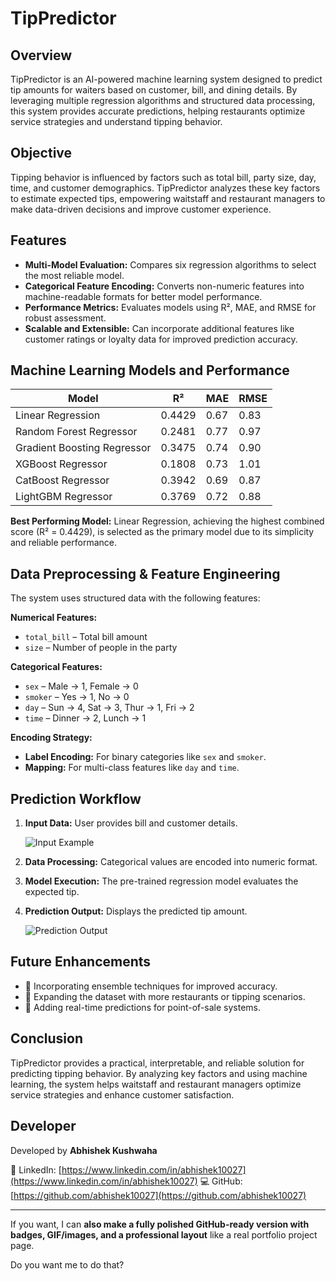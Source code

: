 # **TipPredictor**

## Overview

TipPredictor is an AI-powered machine learning system designed to predict tip amounts for waiters based on customer, bill, and dining details. By leveraging multiple regression algorithms and structured data processing, this system provides accurate predictions, helping restaurants optimize service strategies and understand tipping behavior.

## Objective

Tipping behavior is influenced by factors such as total bill, party size, day, time, and customer demographics. TipPredictor analyzes these key factors to estimate expected tips, empowering waitstaff and restaurant managers to make data-driven decisions and improve customer experience.

## Features

* **Multi-Model Evaluation:** Compares six regression algorithms to select the most reliable model.
* **Categorical Feature Encoding:** Converts non-numeric features into machine-readable formats for better model performance.
* **Performance Metrics:** Evaluates models using R², MAE, and RMSE for robust assessment.
* **Scalable and Extensible:** Can incorporate additional features like customer ratings or loyalty data for improved prediction accuracy.

## Machine Learning Models and Performance

| Model                       | R²     | MAE  | RMSE |
| --------------------------- | ------ | ---- | ---- |
| Linear Regression           | 0.4429 | 0.67 | 0.83 |
| Random Forest Regressor     | 0.2481 | 0.77 | 0.97 |
| Gradient Boosting Regressor | 0.3475 | 0.74 | 0.90 |
| XGBoost Regressor           | 0.1808 | 0.73 | 1.01 |
| CatBoost Regressor          | 0.3942 | 0.69 | 0.87 |
| LightGBM Regressor          | 0.3769 | 0.72 | 0.88 |

**Best Performing Model:** Linear Regression, achieving the highest combined score (R² = 0.4429), is selected as the primary model due to its simplicity and reliable performance.

## Data Preprocessing & Feature Engineering

The system uses structured data with the following features:

**Numerical Features:**

* `total_bill` – Total bill amount
* `size` – Number of people in the party

**Categorical Features:**

* `sex` – Male → 1, Female → 0
* `smoker` – Yes → 1, No → 0
* `day` – Sun → 4, Sat → 3, Thur → 1, Fri → 2
* `time` – Dinner → 2, Lunch → 1

**Encoding Strategy:**

* **Label Encoding:** For binary categories like `sex` and `smoker`.
* **Mapping:** For multi-class features like `day` and `time`.

## Prediction Workflow

1. **Input Data:** User provides bill and customer details.

   ![Input Example](path_to_input_image)

2. **Data Processing:** Categorical values are encoded into numeric format.

3. **Model Execution:** The pre-trained regression model evaluates the expected tip.

4. **Prediction Output:** Displays the predicted tip amount.

   ![Prediction Output](path_to_output_image)

## Future Enhancements

* 🔹 Incorporating ensemble techniques for improved accuracy.
* 🔹 Expanding the dataset with more restaurants or tipping scenarios.
* 🔹 Adding real-time predictions for point-of-sale systems.

## Conclusion

TipPredictor provides a practical, interpretable, and reliable solution for predicting tipping behavior. By analyzing key factors and using machine learning, the system helps waitstaff and restaurant managers optimize service strategies and enhance customer satisfaction.

## Developer

Developed by **Abhishek Kushwaha**

🔗 LinkedIn: [https://www.linkedin.com/in/abhishek10027](https://www.linkedin.com/in/abhishek10027)
💻 GitHub: [https://github.com/abhishek10027](https://github.com/abhishek10027)

---

If you want, I can **also make a fully polished GitHub-ready version with badges, GIF/images, and a professional layout** like a real portfolio project page.

Do you want me to do that?
